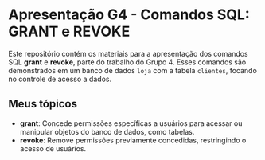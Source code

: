 # Apresentação G4 - Comandos SQL: GRANT e REVOKE

Este repositório contém os materiais para a apresentação dos comandos SQL **grant** e **revoke**, parte do trabalho do Grupo 4. Esses comandos são demonstrados em um banco de dados `loja` com a tabela `clientes`, focando no controle de acesso a dados.

## Meus tópicos
- **grant**: Concede permissões específicas a usuários para acessar ou manipular objetos do banco de dados, como tabelas.
- **revoke**: Remove permissões previamente concedidas, restringindo o acesso de usuários.


